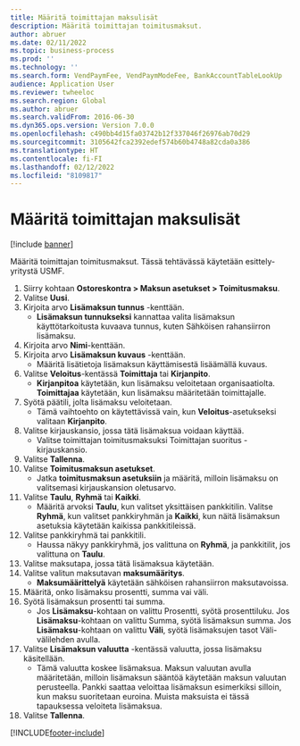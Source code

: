 ```yaml
---
title: Määritä toimittajan maksulisät
description: Määritä toimittajan toimitusmaksut.
author: abruer
ms.date: 02/11/2022
ms.topic: business-process
ms.prod: ''
ms.technology: ''
ms.search.form: VendPaymFee, VendPaymModeFee, BankAccountTableLookUp
audience: Application User
ms.reviewer: twheeloc
ms.search.region: Global
ms.author: abruer
ms.search.validFrom: 2016-06-30
ms.dyn365.ops.version: Version 7.0.0
ms.openlocfilehash: c490bb4d15fa03742b12f337046f26976ab70d29
ms.sourcegitcommit: 3105642fca2392edef574b60b4748a82cda0a386
ms.translationtype: HT
ms.contentlocale: fi-FI
ms.lasthandoff: 02/12/2022
ms.locfileid: "8109817"
---
```

# <a name="define-vendor-payment-fees"></a>Määritä toimittajan maksulisät

[!include [banner](../../includes/banner.md)]

Määritä toimittajan toimitusmaksut. Tässä tehtävässä käytetään esittely-yritystä USMF.

1. Siirry kohtaan **Ostoreskontra > Maksun asetukset > Toimitusmaksu**.
2. Valitse **Uusi**.
3. Kirjoita arvo **Lisämaksun tunnus** -kenttään.
    * **Lisämaksun tunnukseksi** kannattaa valita lisämaksun käyttötarkoitusta kuvaava tunnus, kuten Sähköisen rahansiirron lisämaksu.  
4. Kirjoita arvo **Nimi**-kenttään.
5. Kirjoita arvo **Lisämaksun kuvaus** -kenttään.
    * Määritä lisätietoja lisämaksun käyttämisestä lisäämällä kuvaus.  
6. Valitse **Veloitus**-kentässä **Toimittaja** tai **Kirjanpito**.
    * **Kirjanpitoa** käytetään, kun lisämaksu veloitetaan organisaatiolta. **Toimittajaa** käytetään, kun lisämaksu määritetään toimittajalle.  
7. Syötä päätili, jolta lisämaksu veloitetaan.
    * Tämä vaihtoehto on käytettävissä vain, kun **Veloitus**-asetukseksi valitaan **Kirjanpito**.  
8. Valitse kirjauskansio, jossa tätä lisämaksua voidaan käyttää. 
    * Valitse toimittajan toimitusmaksuksi Toimittajan suoritus -kirjauskansio.  
9. Valitse **Tallenna**.
10. Valitse **Toimitusmaksun asetukset**.
    * Jatka **toimitusmaksun asetuksiin** ja määritä, milloin lisämaksu on valitsemasi kirjauskansion oletusarvo.  
11. Valitse **Taulu**, **Ryhmä** tai **Kaikki**.
    * Määritä arvoksi **Taulu**, kun valitset yksittäisen pankkitilin. Valitse **Ryhmä**, kun valitset pankkiryhmän ja **Kaikki**, kun näitä lisämaksun asetuksia käytetään kaikissa pankkitileissä.  
12. Valitse pankkiryhmä tai pankkitili.
    * Haussa näkyy pankkiryhmä, jos valittuna on **Ryhmä**, ja pankkitilit, jos valittuna on **Taulu**.  
13. Valitse maksutapa, jossa tätä lisämaksua käytetään.
14. Valitse valitun maksutavan **maksumääritys**.
    * **Maksumäärittelyä** käytetään sähköisen rahansiirron maksutavoissa.  
15. Määritä, onko lisämaksu prosentti, summa vai väli.
16. Syötä lisämaksun prosentti tai summa.
    * Jos **Lisämaksu**-kohtaan on valittu Prosentti, syötä prosenttiluku. Jos **Lisämaksu**-kohtaan on valittu Summa, syötä lisämaksun summa. Jos **Lisämaksu**-kohtaan on valittu **Väli**, syötä lisämaksujen tasot Väli-välilehden avulla.  
17. Valitse **Lisämaksun valuutta** -kentässä valuutta, jossa lisämaksu käsitellään.
    * Tämä valuutta koskee lisämaksua. Maksun valuutan avulla määritetään, milloin lisämaksun sääntöä käytetään maksun valuutan perusteella. Pankki saattaa veloittaa lisämaksun esimerkiksi silloin, kun maksu suoritetaan euroina. Muista maksuista ei tässä tapauksessa veloiteta lisämaksua.  
18. Valitse **Tallenna**.



[!INCLUDE[footer-include](../../../includes/footer-banner.md)]
